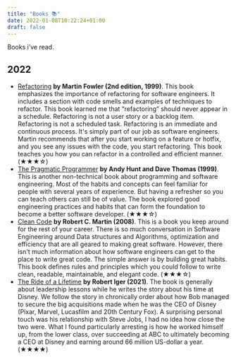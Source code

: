 ```yaml
---
title: "Books 📚"
date: 2022-01-08T10:22:24+01:00
draft: false
---
```


Books i’ve read.
## 2022
*   [Refactoring](https://www.goodreads.com/book/show/44936.Refactoring) **by Martin Fowler (2nd edition, 1999)**. This book emphasizes the importance of refactoring for software engineers. It includes a section with code smells and examples of techniques to refactor. This book learned me that “refactoring” should never appear in a schedule. Refactoring is not a user story or a backlog item. Refactoring is not a scheduled task. Refactoring is an immediate and continuous process. It's simply part of our job as software engineers. Martin recommends that after you start working on a feature or hotfix, and you see any issues with the code, you start refactoring. This book teaches you how you can refactor in a controlled and efficient manner. (★★★☆)
*   [The Pragmatic Programmer](https://www.goodreads.com/book/show/4099.The_Pragmatic_Programmer) **by Andy Hunt and Dave Thomas (1999)**. This is another non-technical book about programming and software engineering. Most of the habits and concepts can feel familiar for people with several years of experience. But having a refresher so you can teach others can still be of value. The book explored good engineering practices and habits that can form the foundation to become a better software developer. (★★★☆)
*   [Clean Code](https://www.goodreads.com/book/show/3735293-clean-code) **by Robert C. Martin (2008)**. This is  a book you keep around for the rest of your career. There is so much conversation in Software Engineering around Data structures and Algorithms, optimization and efficiency that are all geared to making great software. However, there isn't much information about how software engineers can get to the place to write great code. The simple answer is by building great habits. This book defines rules and principles which you could follow to write clean, readable, maintainable, and elegant code. (★★★☆)
*   [The Ride of a Lifetime](https://www.goodreads.com/book/show/44525305-the-ride-of-a-lifetime?ac=1&from_search=true&qid=G2vOOwgds8&rank=1) **by Robert Iger (2021)**. The book is generally about leadership lessons while he writes the story about his time at Disney. We follow the story in chronically order about how Bob managed to secure the big acquisitions made when he was the CEO of Disney (Pixar, Marvel, Lucasfilm and 20th Century Fox). A surprising personal touch was his relationship with Steve Jobs, I had no idea how close the two were. What I found particularly arresting is how he worked himself up, from the lower class, over succeeding at ABC to ultimately becoming a CEO at Disney and earning around 66 million US-dollar a year. (★★★★)